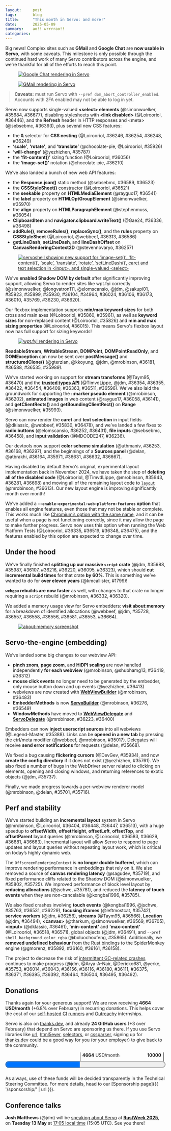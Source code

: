 ```yaml
---
layout:     post
tags:       blog
title:      "This month in Servo: and more!"
date:       2025-05-09
summary:    ao!! wrrrrao!!
categories:
---
```


<!--
- donations
    - 1954.40/month opencollective
    - 2710.00/month github
    - 24 donors thanks.dev
- ai policy
- wpt
    - dashboard now has subtests
    - `fromDate = "2025-03-10"`
    - `toDate = "2025-04-30"`
-->

<!--
wpt dashboard analysis
>>> top deltas (score, pp):
/content-security-policy/ (50.9pp to 53.5%)
/trusted-types/ (47.2pp to 47.2%)
/css/css-text/ (17.9pp to 65.3%)
/css/css-sizing/ (10.3pp to 62.8%)
/streams/ (8.2pp to 18.8%)
/css/cssom/ (6.6pp to 72.2%)
All WPT tests (5.6pp to 62.0%)
/shadow-dom/ (5.2pp to 52.1%)
/css/CSS2/box-display/ (4.4pp to 92.2%)
/css/css-align/ (4.0pp to 72.7%)
/css/ (3.1pp to 69.2%)
/css/css-grid/ (3.1pp to 44.3%)
/css/css-flexbox/ (2.0pp to 78.4%)
/css/css-position/ (1.0pp to 52.8%)
/css/CSS2/tables/ & /css/css-tables/ (0.2pp to 92.2%)
/css/CSS2/positioning/ (0.2pp to 94.5%)
/css/CSS2/ (0.1pp to 85.0%)
/css/CSS2/linebox/ (0.0pp to 96.9%)
/css/CSS2/abspos/ (0.0pp to 98.2%)
/css/CSS2/floats/ (0.0pp to 91.5%)
/css/CSS2/floats-clear/ (0.0pp to 93.9%)
/css/CSS2/margin-padding-clear/ (0.0pp to 99.0%)
/css/CSS2/normal-flow/ (0.0pp to 96.5%)
/gamepad/ (0.0pp to 70.8%)
/WebCryptoAPI/ (0.0pp to 39.2%)
/webxr/ (0.0pp to 55.8%)
>>> top deltas (subtests, pp):
/shadow-dom/ (70.0pp to 77.9%)
/trusted-types/ (57.8pp to 57.8%)
/content-security-policy/ (54.0pp to 54.8%)
/streams/ (31.9pp to 68.1%)
/css/css-text/ (20.4pp to 57.6%)
/css/CSS2/linebox/ (5.5pp to 84.8%)
All WPT tests (4.6pp to 87.4%)
/css/CSS2/box-display/ (4.4pp to 92.2%)
/css/css-sizing/ (3.5pp to 72.9%)
/css/cssom/ (3.3pp to 84.7%)
/css/css-flexbox/ (3.1pp to 62.7%)
/css/css-grid/ (2.7pp to 44.3%)
/css/ (2.6pp to 63.0%)
/css/css-align/ (2.2pp to 80.0%)
/css/CSS2/ (0.6pp to 86.6%)
/css/CSS2/tables/ & /css/css-tables/ (0.3pp to 87.2%)
/css/css-position/ (0.2pp to 62.9%)
/css/CSS2/positioning/ (0.2pp to 94.5%)
/css/CSS2/abspos/ (0.0pp to 96.6%)
/css/CSS2/floats/ (0.0pp to 87.8%)
/css/CSS2/floats-clear/ (0.0pp to 92.2%)
/css/CSS2/margin-padding-clear/ (0.0pp to 99.0%)
/css/CSS2/normal-flow/ (0.0pp to 96.2%)
/gamepad/ (0.0pp to 93.0%)
/WebCryptoAPI/ (0.0pp to 60.7%)
/webxr/ (0.0pp to 64.0%)
-->

<!--
- api
    - https://github.com/servo/servo/pull/36225	(@simonwuelker, #36225)	script: Implement input preprocessing for URLPatterns (#36225)
      api
    - SEEN https://github.com/servo/servo/pull/36354	(@TimvdLippe, #36354)	Run Trusted Types tests (#36354)
      api; trusted types
    - SEEN https://github.com/servo/servo/pull/36355	(@TimvdLippe, #36355)	Stub out Trusted Types interfaces (#36355)
      api; trusted types
    - https://github.com/servo/servo/pull/36391	(@simonwuelker, #36391)	Split up the URLPattern implementation (#36391)
      api
    - https://github.com/servo/servo/pull/36382	(@simonwuelker, #36382)	Create a parser for URLPatterns (#36382)
      api
    - https://github.com/servo/servo/pull/36385	(@gterzian, #36385)	Streams: add an underlying sink type (#36385)
      api; streams
    - https://github.com/servo/servo/pull/36362	(@simonwuelker, #36362)	Add a tokenizer for URLPatterns (#36362)
      api
    - SEEN https://github.com/servo/servo/pull/36422	(@TimvdLippe, #36422)	Implement attribute and property lookup for Trusted Types (#36422)
      api; trusted types
    - SEEN https://github.com/servo/servo/pull/36454	(@TimvdLippe, @jdm, #36454)	Implement "Create a Trusted Type" algorithm (#36454)
      api; start of trusted types
    - SEEN https://github.com/servo/servo/pull/36409	(@TimvdLippe, @jdm, #36409)	Update FetchTaskTarget to propagate CSP violations. (#36409)
      api; trusted types
    - https://github.com/servo/servo/pull/36308	(@jerensl, #36308)	Support optional message for dataclone error (#36308)
      api; streams
    - SEEN https://github.com/servo/servo/pull/36363	(@TimvdLippe, @jdm, #36363)	Implement CSP check for Trusted Types (#36363)
      api; trusted types
    - SEEN https://github.com/servo/servo/pull/36511	(@TimvdLippe, #36511)	Gate `window.trustedTypes` behind flag (#36511)
      api; trusted types
    - https://github.com/servo/servo/pull/36560	(@sidntrivedi012, @jdm, #36560)	content/dom: set navigator.onLine attribute to `true` (#36560)
      api; fixes pinterest
    - SEEN https://github.com/servo/servo/pull/36596	(@TimvdLippe, @jdm, #36596)	Implement trusted types url setter (#36596)
      api; trusted types
- architecture
    - https://github.com/servo/servo/pull/36341	(@mrobinson, #36341)	constellation: Rename messages sent to the `Constellation` (#36341)
      architecture
    - https://github.com/servo/servo/pull/36364	(@mrobinson, #36364)	Move `ScriptToConstellationMsg` to `constellation_traits` (#36364)
      architecture
    - https://github.com/servo/servo/pull/36372	(@mrobinson, #36372)	`compositing`: Combine `webrender_traits` and `compositing_traits` (#36372)
      architecture
    - https://github.com/servo/servo/pull/36284	(@simonwuelker, #36284)	Unify the way html5ever and xml5ever block on script elements (#36284)
      architecture; towards non-utf-8 encoding support
    - https://github.com/servo/servo/pull/36582	(@mrobinson, #36582)	compositing: Remove `windowing.rs` and making `compositing` private (#36582)
      architecture; no more public api in compositing
    - https://github.com/servo/servo/pull/36613	(@mrobinson, #36613)	layout: Combine `layout_2020` and `layout_thread_2020` into a crate called `layout` (#36613)
      architecture legacy
    - https://github.com/servo/servo/pull/36574	(@mrobinson, #36574)	compositing: Rename `WebView` to `WebViewRenderer` (#36574)
      architecture
- build
    - https://github.com/servo/servo/pull/36070	(@jschwe, #36070)	mach: Fix cross-compiling from windows to non windows (#36070)
      build
    - https://github.com/servo/servo/pull/36564	(@jschwe, #36564)	uv: Use native-tls (#36564)
      build
- compat
    - https://github.com/servo/servo/pull/36338	(@sakupi01, #36338)	Fix: Add support for stylesheet MIME type quirk in quirks mode (#36338)
      compat
- compositor
    - https://github.com/servo/servo/pull/36662	(@mrobinson, #36662)	compositor: Tick animations for an entire WebView at once (#36662)
      compositor; refresh driver
- DONE crash
- css
    - https://github.com/servo/servo/pull/36272	(@mrobinson, @Loirooriol, #36272)	script: Create `CSSStyleOwner::Null` for `getComputedStyle` (#36272)
      css; marker pseudo
    - https://github.com/servo/servo/pull/36317	(@mrobinson, #36317)	layout: Add initial support for the `::marker` pseudo-element (#36317)
      css; internal support; no ‘content’ yet
    - https://github.com/servo/servo/pull/35978	(@yezhizhen, #35978)	Fix transition toggle & cancellation & delay (#35978)
      css; transitions
    - https://github.com/servo/servo/pull/36374	(@ToBinio, @mrobinson, @jdm, #36374)	layout: Scale images in `image_set` by their specified resolution (#36374)
      css; image-set()
    - https://github.com/servo/servo/pull/36430	(@Loirooriol, #36430)	layout: Let getComputedStyle resolve auto min size as 0px when needed (#36430)
      css; cssom fix
    - https://github.com/servo/servo/pull/36568	(@mrobinson, @Loirooriol, #36568)	layout: Throw away nested marker elements instead of storing them in a `BoxSlot` (#36568)
      css; marker pseudo
    - https://github.com/servo/servo/pull/36595	(@Loirooriol, #36595)	layout: Implement `justify-self` for block-level boxes (#36595)
      css layout
- custom-protocol
    - https://github.com/servo/servo/pull/36656	(@Legend-Master, @mrobinson, #36656)	Initial support for marking custom protocol secure (#36656)
      custom-protocol
- dev
    - https://github.com/servo/servo/pull/36384	(@sagudev, #36384)	script: copy include! files from script_bindings to script's OUT_DIR (#36384)
      dev; fixes rust-analyzer in script
- DONE devtools
- DONE editing
- DONE? embedding
    - DONE https://github.com/servo/servo/pull/36276	(@mrobinson, #36276)	libservo: Remove a couple `EmbedderMethods` (#36276)
      embedding
    - DONE https://github.com/servo/servo/pull/36223	(@mrobinson, #36223)	libservo: Start moving `WindowMethods` to `WebViewDelegate` (#36223)
      embedding
    - DONE https://github.com/servo/servo/pull/36312	(@mrobinson, #36312)	constellation: Stop assuming that the viewport is shared by all WebViews (#36312)
      embedding; per-webview dpi and zoom
    - DONE https://github.com/servo/servo/pull/36400	(@mrobinson, #36400)	libservo: Move animation tracking from `WindowMethods` to delegates (#36400)
      embedding
    - SKIP? https://github.com/servo/servo/pull/36420	(@mrobinson, #36420)	libservo: Move `EventLooperWaker` from `webxr_traits` to `embedder_traits` (#36420)
      embedding
    - SKIP? https://github.com/servo/servo/pull/36443	(@mrobinson, #36443)	compositor: Unify the cross process and in-process API (#36443)
      embedding; working towards more robust embedding that can destroy and recreate servo instances
    - SKIP? https://github.com/servo/servo/pull/36484	(@mrobinson, #36484)	compositing: Send `CompositorDisplayListInfo` as bytes to compositor (#36484)
      embedding; related to unified compositor
    - DONE https://github.com/servo/servo/pull/36483	(@mrobinson, #36483)	libservo: Create a `WebViewBuilder` class to construct `WebView`s (#36483)
      embedding
    - SKIP? https://github.com/servo/servo/pull/36440	(@mrobinson, #36440)	libservo: Add a very simple `libservo` API test (#36440)
      embedding
    - DONE https://github.com/servo/servo/pull/36419	(@mrobinson, @shubhamg13, #36419)	libservo: Make zooming and HiDPI scaling work per-`WebView` (#36419)
      embedding; per-webview dpi and zoom
    - -https://github.com/servo/servo/pull/36485	(@mrobinson, #36485)	libservo: Remove the unused `multiview` feature (#36485)
      embedding; multiview
    - SKIP? https://github.com/servo/servo/pull/36543	(@mrobinson, #36543)	compositor: Unify the cross process and in-process API (#36543)
      embedding; related to unified compositor
    - SKIP? https://github.com/servo/servo/pull/36533	(@mrobinson, #36533)	Revert "compositor: Unify the cross process and in-process API (#36443)" (#36533)
      embedding; related to unified compositor
    - DONE https://github.com/servo/servo/pull/36549	(@mrobinson, #36549)	libservo: Expose a `ServoBuilder` (#36549)
      embedding
    - SKIP? https://github.com/servo/servo/pull/36532	(@mrobinson, #36532)	libservo: Allow running more than one Servo test in a run (#36532)
      embedding; testing
    - DONE https://github.com/servo/servo/pull/36413	(@yezhizhen, #36413)	Move click event trigger from embedding layer to `ScriptThread` (#36413)
      embedding; reworking input for click events
- DONE forms
- DONE gc
- DONE html
- DONE incremental
- input
    - https://github.com/servo/servo/pull/36619	(@yezhizhen, #36619)	Rework `ScriptThread::handle_input_event` for behaviour and performance (#36619)
      input; fixes erroneous click event on right click
- layout
    - https://github.com/servo/servo/pull/36278	(@Loirooriol, #36278)	layout: Allow collapsing bottom margins with any indefinite block size (#36278)
      layout
    - https://github.com/servo/servo/pull/36298	(@Barry-dE, #36298)	Fix:  `display: inline-grid` considered an atomic inline (#36298)
      layout; fix atomic inlines
    - https://github.com/servo/servo/pull/36316	(@Loirooriol, #36316)	Enable layout_grid_enabled pref for all tests (#36316)
      layout
    - https://github.com/servo/servo/pull/36174	(@reesmichael1, #36174)	fix: root element not establishing stacking context (#35390) (#36174)
      layout; fix stacking contexts
    - https://github.com/servo/servo/pull/36311	(@Loirooriol, #36311)	layout: Improve style conversion for Taffy (#36311)
      layout; grid
    - https://github.com/servo/servo/pull/36288	(@Loirooriol, #36288)	layout: Restrict stretch alignment to flex items with computed auto size (#36288)
      layout; flex
    - https://github.com/servo/servo/pull/36469	(@Loirooriol, #36469)	layout: Enforce min-content min main size of flex-level tables (#36469)
      layout; tables in flex
    - https://github.com/servo/servo/pull/36518	(@Loirooriol, #36518)	layout: Floor the max-content size by the min-content size (#36518)
      layout crash
    - https://github.com/servo/servo/pull/36571	(@Loirooriol, #36571)	layout: Always floor the max-content size by the min-content size (#36571)
      layout crash
    - https://github.com/servo/servo/pull/36595	(@Loirooriol, #36595)	layout: Implement `justify-self` for block-level boxes (#36595)
      css layout
- DONE legacy
- multiprocess
    - https://github.com/servo/servo/pull/36329	(@webbeef, #36329)	Prevent zombie processes in multi-process mode. (#36329)
      multiprocess
    - https://github.com/servo/servo/pull/35863	(@webbeef, #35863)	Make the memory reporting multi-process aware (#35863)
      multiprocess
- net
    - https://github.com/servo/servo/pull/36227	(@simonwuelker, #36227)	Refuse to provide partial response from earlier ranged request to API that did not make a range request (#36227)
      net
    - https://github.com/servo/servo/pull/36390	(@sebsebmc, #36390)	fix: meta referrer updating to follow spec (#36390)
      net
    - https://github.com/servo/servo/pull/36455	(@sebsebmc, #36455)	Manually concatenate ACRH headers to not include a space (#36455)
      net; cors fix
    - DONE https://github.com/servo/servo/pull/36393	(@sebsebmc, #36393)	Handle HTTP Refresh header (#36393)
      api net
    - DONE https://github.com/servo/servo/pull/36523	(@sebsebmc, #36523)	Support static and instance members having the same name in IDLs (#36523)
      api net; for `Response.json` static method
    - https://github.com/servo/servo/pull/36605	(@elomscansio, @jdm, #36605)	htmlvideoelement: Include security settings in poster image request (#36605)
      net
    - https://github.com/servo/servo/pull/36606	(@elomscansio, #36606)	Fix missing settings in script module requests (#36606)
      net
    - https://github.com/servo/servo/pull/36621	(@elomscansio, #36621)	layout_image: Include missing request settings in layout-initiated image loads (#36621)
      net
- ohos
    - https://github.com/servo/servo/pull/36229	(@kongbai1996, #36229)	Fixed the crash issue when the openharmony web component is adapted. (#36229)
      crash ohos
    - https://github.com/servo/servo/pull/36459	(@coding-joedow, #36459)	Implement WebviewDelegate.screen_geometry for OHOS (#36459)
      ohos
    - https://github.com/servo/servo/pull/36444	(@PartiallyUntyped, @jschwe, #36444)	[OHOS] Allow setting the log-filter via cli arguments (#36444)
      ohos
- parse
    - https://github.com/servo/servo/pull/36622	(@elomscansio, #36622)	script_thread: HTML parser doesn't set relevant option (#36622)
      parse
- perf
    - https://github.com/servo/servo/pull/36474	(@mrobinson, @Loirooriol, #36474)	layout: Box `block_margins_collapsed_with_children` member of `BoxFragment` (#36474)
      perf; memory usage
    - SKIP https://github.com/servo/servo/pull/36579	(@jdm, #36579)	Refactor common infrastructure for creating memory reports. (#36579)
      perf; memory usage
    - https://github.com/servo/servo/pull/36600	(@Barry-dE, @jdm, #36600)	Prevent multiple notifications for image dimensions (#36600)
      perf
    - https://github.com/servo/servo/pull/36617	(@jdm, #36617)	Use swap_remove when unrooting DOM objects. (#36617)
      perf
    - https://github.com/servo/servo/pull/36612	(@jdm, #36612)	script: Only register one image callback per CSS image in use. (#36612)
      perf
    - https://github.com/servo/servo/pull/36604	(@jdm, #36604)	Eagerly define interfaces on non-Window globals (#36604)
      perf; memory usage
    - https://github.com/servo/servo/pull/36573	(@PartiallyUntyped, #36573)	[tracing] Add convenience macro for function tracing (#36573)
      perf; tracing support
    - DONE https://github.com/servo/servo/pull/36629	(@mrobinson, @Loirooriol, #36629)	layout: Add a new `FragmentTree` pass to calculate containing block rectangles (#36629)
      perf; layout queries
    - https://github.com/servo/servo/pull/36119	(@sagudev, #36119)	Introduce snapshot concept of canvas (#36119)
      perf
    - DONE https://github.com/servo/servo/pull/36681	(@mrobinson, @Loirooriol, #36681)	 layout: Use box tree `Fragment`s for offset parent queries (#36681)
      perf; layout queries
    - DONE https://github.com/servo/servo/pull/36663	(@mrobinson, @Loirooriol, #36663)	layout: Implement node geometry queries against `BoxTree`'s `Fragment` (#36663)
      perf; layout queries
    - https://github.com/servo/servo/pull/36692	(@PartiallyUntyped, #36692)	Propagate image resolution errors in layout context (#36692)
      perf
- DONE script
- security
    - https://github.com/servo/servo/pull/36510	(@TimvdLippe, #36510)	Check CSP for inline event handlers (#36510)
      security
    - https://github.com/servo/servo/pull/36603	(@TimvdLippe, #36603)	Set correct policy-container for worker construction (#36603)
      security; csp
    - https://github.com/servo/servo/pull/36623	(@TimvdLippe, #36623)	Support CSP report-only header (#36623)
      security; csp
- DONE servoshell
- DONE shadowdom
    - DONE https://github.com/servo/servo/pull/36230	(@jdm, #36230)	script: Fix resize observer depth calculation for Shadow DOM. (#36230)
      shadowdom
    - DONE https://github.com/servo/servo/pull/36620	(@sakupi01, #36620)	Fix: Slot Assignment mode according to the spec (#36620)
      shadowdom
- test
    - https://github.com/servo/servo/pull/36221	(@jdm, #36221)	Enable service worker WPT tests. (#36221)
      test
    - https://github.com/servo/servo/pull/36330	(@jdm, #36330)	constellation: Only return focused browsing contexts that exist. (#36330)
      test; servodriver bustage
    - https://github.com/servo/servo/pull/36301	(@sebsebmc, @sagudev, #36301)	Implement TestUtils (#36301)
      test
    - https://github.com/servo/servo/pull/36334	(@mrego, #36334)	wpt: Unskip webaudio tests as most are passing (#36334)
      test; unskip tests
    - https://github.com/servo/servo/pull/36333	(@mrego, #36333)	wpt: Unskip old-tests/ folder as most tests are passing (#36333)
      test; unskip tests
    - https://github.com/servo/servo/pull/36314	(@mrego, #36314)	wpt: Unskip css/css-text/i18n as many tests are passing there (#36314)
      test; unskip tests
    - https://github.com/servo/servo/pull/36327	(@jdm, #36327)	Ignore cert errors when running wdspec tests. (#36327)
      test; servodriver bustage
    - https://github.com/servo/servo/pull/36306	(@yezhizhen, #36306)	Webdriver delete cookie (#36306)
      test; servodriver bustage
    - https://github.com/servo/servo/pull/36340	(@mrego, #36340)	wpt: Unskip acid folder as most tests are passing (#36340)
      test; unskip tests
    - https://github.com/servo/servo/pull/36377	(@mukilan, #36377)	ci: use Ubuntu 22.04 for nightly jobs (#36377)
      test
    - https://github.com/servo/servo/pull/36402	(@jdm, #36402)	Run subset of CSP tests by default. (#36402)
      test
    - https://github.com/servo/servo/pull/36436	(@jdm, #36436)	Run all CSP tests in CI by default. (#36436)
      test
    - https://github.com/servo/servo/pull/36552	(@PotatoCP, #36552)	Implement GetComputedRole in wd (#36552)
      test; servodriver bustage
    - https://github.com/servo/servo/pull/27041	(@jdm, #27041)	Report exceptions for async script executions to webdriver (#27041)
      test; servodriver bustage
- DONE testing
- upgrade
    - https://github.com/servo/servo/pull/36486	(@sagudev, #36486)	chore: Update wgpu to v25 (#36486)
      upgrade
-->

Big news!
Complex sites such as **GMail** and **Google Chat** are **now usable in Servo**, with some caveats.
This milestone is only possible through the continued hard work of many Servo contributors across the engine, and we're thankful for all of the efforts to reach this point.

<figure><a href="{{ '/img/blog/2025-04-servo-gchat.png' | url }}"><img alt="Google Chat rendering in Servo" src="{{ '/img/blog/2025-04-servo-gchat.png' | url }}"></a></figure>
<figure><a href="{{ '/img/blog/2025-04-servo-gmail.png' | url }}"><img alt="GMail rendering in Servo" src="{{ '/img/blog/2025-04-servo-gmail.png' | url }}"></a></figure>

<aside class=_note>

**Caveats:** must run Servo with `--pref dom_abort_controller_enabled`. Accounts with 2FA enabled may not be able to log in yet.
</aside>

Servo now supports single-valued **&lt;select> elements** (@simonwuelker, #35684, #36677), disabling stylesheets with **&lt;link disabled>** (@Loirooriol, #36446), and the **Refresh** header in HTTP responses and &lt;meta> (@sebsebmc, #36393), plus several new CSS features:

- the **&amp;** selector for **CSS nesting** (@Loirooriol, #36246, #36254, #36248, #36249)
- **‘scale’**, **‘rotate’**, and **‘translate’** (@chocolate-pie, @Loirooriol, #35926)
- **‘will-change’** (@yezhizhen, #35787)
- the **‘fit-content()’** sizing function (@Loirooriol, #36056)
- the **‘image-set()’** notation (@chocolate-pie, #36210)

We’ve also landed a bunch of new web API features:

- the **Response.json()** static method (@sebsebmc, #36589, #36523)
- the **CSSStyleSheet()** constructor (@Loirooriol, #36521)
- the **seekable** property on **HTMLMediaElement** (@rayguo17, #36541)
- the **label** property on **HTMLOptGroupElement** (@simonwuelker, #35970)
- the **align** property on **HTMLParagraphElement** (@stephenmuss, #36054)
- **ClipboardItem** and **navigator.clipboard.writeText()** (@Gae24, #36336, #36498)
- **addRule()**, **removeRules()**, **replaceSync()**, and the **rules** property on **CSSStyleSheet** (@Loirooriol, @webbeef, #36313, #36586)
- **getLineDash**, **setLineDash**, and **lineDashOffset** on **CanvasRenderingContext2D** (@stevennovaryo, #36257)

<figure><a href="{{ '/img/blog/april-2025.png' | url }}"><img alt="servoshell showing new support for ‘image-set()’, ‘fit-content()’, ‘scale’, ‘translate’, ‘rotate’, ‘setLineDash()’, caret and text selection in <input>, and single-valued <select>" src="{{ '/img/blog/april-2025.png' | url }}"></a></figure>

We've **enabled Shadow DOM by default** after significantly improving support, allowing Servo to render sites like wpt.fyi correctly (@simonwuelker, @longvatron111, @elomscansio, @jdm, @sakupi01, #35923, #35899, #35930, #36104, #34964, #36024, #36106, #36173, #36010, #35769, #36230, #36620).

Our flexbox implementation supports **min/max keyword sizes** for both cross and main axes (@Loirooriol, #35860, #35961), as well as **keyword sizes** for non-replaced content (@Loirooriol, #35826) and **min and max sizing properties** (@Loirooriol, #36015).
This means Servo's flexbox layout now has full support for sizing keywords!

<figure><a href="{{ '/img/blog/2025-04-servo-wptfyi.png' | url }}"><img alt="wpt.fyi rendering in Servo" src="{{ '/img/blog/2025-04-servo-wptfyi.png' | url }}"></a></figure>

**ReadableStream**, **WritableStream**, **DOMPoint**, **DOMPointReadOnly**, and **DOMException** can now be sent over **postMessage()** and **structuredClone()** (@gterzian, @kkoyung, @jdm, @mrobinson, #36181, #36588, #36535, #35989).

We’ve started working on support for **stream transforms** (@Taym95, #36470) and the [**trusted types API**](https://developer.mozilla.org/en-US/docs/Web/API/Trusted_Types_API) (@TimvdLippe, @jdm, #36354, #36355, #36422, #36454, #36409, #36363, #36511, #36596).
We’ve also laid the groundwork for supporting the **::marker pseudo element** (@mrobinson, #36202), **animated images** in web content (@rayguo17, #36058, #36141), and **getClientRects()** and **getBoundingClientRect()** on **Range** (@simonwuelker, #35993).

Servo can now render the **caret** and **text selection** in input fields (@dklassic, @webbeef, #35830, #36478), and we’ve landed a few fixes to **radio buttons** (@elomscansio, #36252, #36431), **file inputs** (@sebsebmc, #36458), and **input validation** (@MDCODE247, #36236).

Our devtools now support **color scheme simulation** (@uthmaniv, #36253, #36168, #36297), and the beginnings of a **Sources panel** (@delan, @atbrakhi, #36164, #35971, #36631, #36632, #36667).

Having disabled by default Servo's original, experimental layout implementation back in November 2024, we have taken the step of **deleting all of the disabled code** (@Loirooriol, @TimvdLippe, @mrobinson, #35943, #36281, #36698) and moving all of the remaining layout code to [`layout`](https://doc.servo.org/layout/) (@mrobinson, #36613).
Our new layout engine is improving significantly month over month!

We’ve added a **`--enable-experimental-web-platform-features` option** that enables all engine features, even those that may not be stable or complete.
This works much like [Chromium’s option with the same name](https://source.chromium.org/chromium/chromium/src/+/main:third_party/blink/renderer/platform/RuntimeEnabledFeatures.md;drc=a4e3e1f59b6f4bcf64806cf40c1acbb043b0bddc), and it can be useful when a page is not functioning correctly, since it may allow the page to make further progress.
Servo now uses this option when running the Web Platform Tests (@Loirooriol, #36335, #36519, #36348, #36475), and the features enabled by this option are expected to change over time.

## Under the hood

We’ve finally finished **splitting up our massive `script` crate** (@jdm, #35988, #35987, #36107, #36216, #36220, #36095, #36323), which should **cut incremental build times** for that crate **by 60%**.
This is something we’ve wanted to do for **over eleven years** (@kmcallister, #1799)!

**`webgpu` rebuilds are now faster** as well, with changes to that crate no longer requiring a `script` rebuild (@mrobinson, #36332, #36320).

We added a memory usage view for Servo embedders: **visit about:memory** for a breakdown of identified allocations (@webbeef, @jdm, #35728, #36557, #36558, #36556, #36581, #36553, #36664).

<figure><a href="{{ '/img/blog/2025-04-servo-aboutmemory.png' | url }}"><img alt="about:memory screenshot" src="{{ '/img/blog/2025-04-servo-aboutmemory.png' | url }}"></a></figure>

## Servo-the-engine (embedding)

We’ve landed some big changes to our webview API:

- **pinch zoom**, **page zoom**, and **HiDPI scaling** are now handled independently **for each webview** (@mrobinson, @shubhamg13, #36419, #36312)
- **mouse click events** no longer need to be generated by the embedder, only mouse button down and up events (@yezhizhen, #36413)
- webviews are now created with [**WebViewBuilder**](https://doc.servo.org/servo/struct.WebViewBuilder.html) (@mrobinson, #36483)
- **EmbedderMethods** is now [**ServoBuilder**](https://doc.servo.org/servo/struct.ServoBuilder.html) (@mrobinson, #36276, #36549)
- **WindowMethods** have moved to [**WebViewDelegate**](https://doc.servo.org/servo/webview_delegate/trait.WebViewDelegate.html) and [**ServoDelegate**](https://doc.servo.org/servo/servo_delegate/trait.ServoDelegate.html) (@mrobinson, #36223, #36400)

Embedders can now **inject userscript sources** into all webviews (@Legend-Master, #35388).
Links can be **opened in a new tab** by pressing the ctrl/meta modifier (@webbeef, @mrobinson, #35017).
Delegates will receive **send error notifications** for requests (@delan, #35668).

We fixed a bug causing **flickering cursors** (@DevGev, #35934), and now **create the config directory** if it does not exist (@yezhizhen, #35761).
We also fixed a number of bugs in the WebDriver server related to clicking on elements, opening and closing windows, and returning references to exotic objects (@jdm, #35737).

Finally, we made progress towards a per-webview renderer model (@mrobinson, @delan, #35701, #35716).

## Perf and stability

We’ve started building an **incremental layout** system in Servo (@mrobinson, @Loirooriol, #36404, #36448, #36447, #36513), with a huge speedup to **offsetWidth**, **offsetHeight**, **offsetLeft**, **offsetTop**, and **offsetParent** layout queries (@mrobinson, @Loirooriol, #36583, #36629, #36681, #36663).
Incremental layout will allow Servo to respond to page updates and layout queries without repeating layout work, which is critical on today’s highly dynamic web.

The `OffscreenRenderingContext` is **no longer double buffered**, which can improve rendering performance in embeddings that rely on it.
We also removed a source of **canvas rendering latency** (@sagudev, #35719), and fixed performance cliffs related to the Shadow DOM (@simonwuelker, #35802, #35725).
We improved performance of block level layout by **reducing allocations** (@jschwe, #35781), and reduced the **latency of touch events** when they are non-cancelable (@kongbai1996, #35785).

We also fixed crashes involving **touch events** (@kongbai1996, @jschwe, #35763, #36531, #36229), **focusing iframes** (@leftmostcat, #35742), **service workers** (@jdm, #36256), **streams** (@Taym95, #36566), **Location** (@jdm, #36494), **&lt;canvas>** (@tharkum, @simonwuelker, #36569, #36705), **&lt;input>** (@dklassic, #36461), **‘min-content’** and **‘max-content’** (@Loirooriol, #36518, #36571), global objects (@jdm, #36491), and `--pref shell_background_color_rgba` (@boluochoufeng, #35865).
Additionally, we **removed undefined behaviour** from the Rust bindings to the SpiderMonkey engine (@gmorenz, #35892, #36160, #36161, #36158).

The project to decrease the risk of [intermittent GC-related crashes](https://github.com/servo/servo/issues/33140) continues to make progress (@jdm, @Arya-A-Nair, @Dericko681, @yerke, #35753, #36014, #36043, #36156, #36116, #36180, #36111, #36375, #36371, #36395, #36392, #36464, #36504, #36495, #36492).

## Donations

Thanks again for your generous support!
We are now receiving **4664 USD/month** (+6.8% over February) in recurring donations.
This helps cover the cost of our [self-hosted](https://ci0.servo.org) [CI](https://ci1.servo.org) [runners](https://ci2.servo.org) and [Outreachy](https://www.outreachy.org/) internships.

Servo is also on [thanks.dev](https://thanks.dev), and already **24 GitHub users** (+3 over February) that depend on Servo are sponsoring us there.
If you use Servo libraries like [url](https://crates.io/crates/url/reverse_dependencies), [html5ever](https://crates.io/crates/html5ever/reverse_dependencies), [selectors](https://crates.io/crates/selectors/reverse_dependencies), or [cssparser](https://crates.io/crates/cssparser/reverse_dependencies), signing up for [thanks.dev](https://thanks.dev) could be a good way for you (or your employer) to give back to the community.

<figure class="_fig" style="width: 100%; margin: 1em 0;"><div class="_flex" style="height: calc(1lh + 3em); flex-flow: column nowrap; text-align: left;">
    <div style="position: relative; text-align: right;">
        <div style="position: absolute; margin-left: calc(100% * 4664 / 10000); padding-left: 0.5em;"><strong>4664</strong> USD/month</div>
        <div style="position: absolute; margin-left: calc(100% * 4664 / 10000); height: calc(1lh + 1.5em); border-left: 1px solid;"></div>
        <div style="position: absolute; margin-left: calc(100% - 0.5em); height: calc(1lh + 1.5em); border-left: 1px solid;"></div>
        <div style="padding-right: 1em;"><strong>10000</strong><!-- USD/month --></div>
    </div>
    <progress value="4664" max="10000" style="transform: scale(3); transform-origin: top left; width: calc(100% / 3);"></progress>
</div></figure>

As always, use of these funds will be decided transparently in the Technical Steering Committee.
For more details, head to our [Sponsorship page]({{ '/sponsorship/' | url }}).

## Conference talks

**Josh Matthews** (@jdm) will be [speaking about Servo](https://rustweek.org/talks/josh/) at [**RustWeek 2025**](https://rustweek.org), on **Tuesday 13 May** at [17:05 local time](https://everytimezone.com/?t=68228b80,929) (15:05 UTC).
See you there!

<style>
    ._correction {
        max-width: 33em;
        margin: 1em auto;
        border-bottom: 1px solid;
        padding-bottom: 1em;
    }
    ._note {
        margin: 1em 1em;
        border-left: 1px solid;
        padding-left: 1em;
        opacity: 0.75;
    }
</style>
